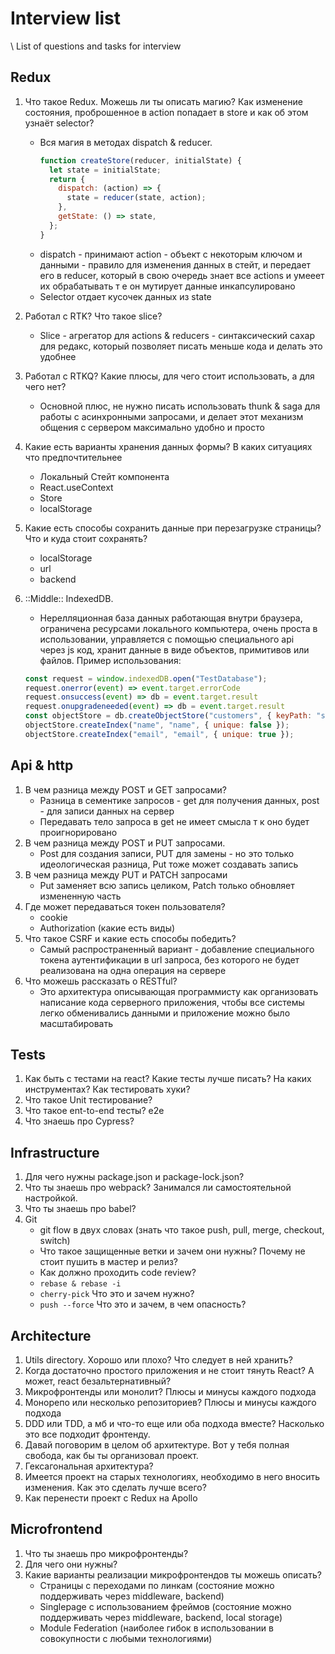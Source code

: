 # Interview list

\\ List of questions and tasks for interview

## Redux

1. Что такое Redux. Можешь ли ты описать магию? Как изменение состояния, проброшенное в action попадает в store и как об этом узнаёт selector?
   - Вся магия в методах dispatch & reducer.
     ```javascript
     function createStore(reducer, initialState) {
       let state = initialState;
       return {
         dispatch: (action) => {
           state = reducer(state, action);
         },
         getState: () => state,
       };
     }
     ```
   - dispatch - принимают action - объект с некоторым ключом и данными - правило для изменения данных в стейт,
     и передает его в reducer, который в свою очередь знает все actions и умееет их обрабатывать т е он мутирует данные инкапсулировано
   - Selector отдает кусочек данных из state
2. Работал с RTK? Что такое slice?
   - Slice - агрегатор для actions & reducers - синтаксический сахар для редакс, который позволяет писать меньше кода и делать это удобнее
3. Работал с RTKQ? Какие плюсы, для чего стоит использовать, а для чего нет?
   - Основной плюс, не нужно писать использовать thunk & saga для работы с асинхронными запросами,
     и делает этот механизм общения с сервером максимально удобно и просто
4. Какие есть варианты хранения данных формы? В каких ситуациях что предпочтительнее

   - Локальный Стейт компонента
   - React.useContext
   - Store
   - localStorage

5. Какие есть способы сохранить данные при перезагрузке страницы? Что и куда стоит сохранять?

   - localStorage
   - url
   - backend

6. ::Middle:: IndexedDB.
   - Нерелляционная база данных работающая внутри браузера, ограничена ресурсами локального компьютера,
     очень проста в использовании, управляется с помощью специального api через js код, хранит данные в виде объектов, примитивов или файлов.
     Пример использования:
   ```javascript
   const request = window.indexedDB.open("TestDatabase");
   request.onerror(event) => event.target.errorCode
   request.onsuccess(event) => db = event.target.result
   request.onupgradeneeded(event) => db = event.target.result
   const objectStore = db.createObjectStore("customers", { keyPath: "ssn" });
   objectStore.createIndex("name", "name", { unique: false });
   objectStore.createIndex("email", "email", { unique: true });
   ```

## Api & http

1. В чем разница между POST и GET запросами?
   - Разница в сементике запросов - get для получения данных, post - для записи данных на сервер
   - Передавать тело запроса в get не имеет смысла т к оно будет проигнорировано
2. В чем разница между POST и PUT запросами.
   - Post для создания записи, PUT для замены - но это только идеологическая разница, Put тоже может создавать запись
3. В чем разница между PUT и PATCH запросами
   - Put заменяет всю запись целиком, Patch только обновляет измененную часть
4. Где может передаваться токен пользователя?
   - cookie
   - Authorization (какие есть виды)
5. Что такое CSRF и какие есть способы победить?
   - Самый распространенный вариант - добавление специального токена аутентификации в url запроса,
     без которого не будет реализована на одна операция на сервере
6. Что можешь рассказать о RESTful?
   - Это архитектура описывающая программисту как организовать написание кода серверного приложения,
     чтобы все системы легко обменивались данными и приложение можно было масштабировать

## Tests

1. Как быть с тестами на react? Какие тесты лучше писать? На каких инструментах? Как тестировать хуки?
2. Что такое Unit тестирование?
3. Что такое ent-to-end тесты? e2e
4. Что знаешь про Cypress?

## Infrastructure

1. Для чего нужны package.json и package-lock.json?
2. Что ты знаешь про webpack? Занимался ли самостоятельной настройкой.
3. Что ты знаешь про babel?
4. Git
   - git flow в двух словах (знать что такое push, pull, merge, checkout, switch)
   - Что такое защищенные ветки и зачем они нужны? Почему не стоит пушить в мастер и релиз?
   - Как должно проходить code review?
   - `rebase & rebase -i`
   - `cherry-pick` Что это и зачем нужно?
   - `push --force` Что это и зачем, в чем опасность?

## Architecture

1. Utils directory. Хорошо или плохо? Что следует в ней хранить?
2. Когда достаточно простого приложения и не стоит тянуть React? А может, react безальтернативный?
3. Микрофронтенды или монолит? Плюсы и минусы каждого подхода
4. Монорепо или несколько репозиториев? Плюсы и минусы каждого подхода
5. DDD или TDD, а мб и что-то еще или оба подхода вместе? Насколько это все подходит фронтенду.
6. Давай поговорим в целом об архитектуре. Вот у тебя полная свобода, как бы ты организовал проект.
7. Гексагональная архитектура?
8. Имеется проект на старых технологиях, необходимо в него вносить изменения. Как это сделать лучше всего?
9. Как перенести проект с Redux на Apollo

## Microfrontend

1. Что ты знаешь про микрофронтенды?
2. Для чего они нужны?
3. Какие варианты реализации микрофронтендов ты можешь описать?
   - Страницы с переходами по линкам (состояние можно поддерживать через middleware, backend)
   - Singlepage c использованием фреймов (состояние можно поддерживать через middleware, backend, local storage)
   - Module Federation (наиболее гибок в использовании в совокупности с любыми технологиями)
